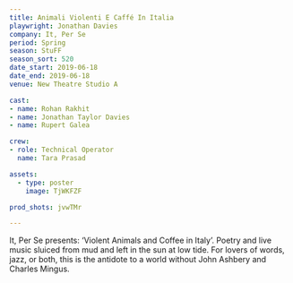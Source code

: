 ```yaml
---
title: Animali Violenti E Caffé In Italia
playwright: Jonathan Davies
company: It, Per Se
period: Spring
season: StuFF
season_sort: 520
date_start: 2019-06-18
date_end: 2019-06-18
venue: New Theatre Studio A

cast:
- name: Rohan Rakhit
- name: Jonathan Taylor Davies
- name: Rupert Galea

crew:
- role: Technical Operator
  name: Tara Prasad

assets:
  - type: poster
    image: TjWKFZF	

prod_shots: jvwTMr

---
```


It, Per Se presents: ‘Violent Animals and Coffee in Italy’. Poetry and live music sluiced from mud and left in the sun at low tide. For lovers of words, jazz, or both, this is the antidote to a world without John Ashbery and Charles Mingus.
